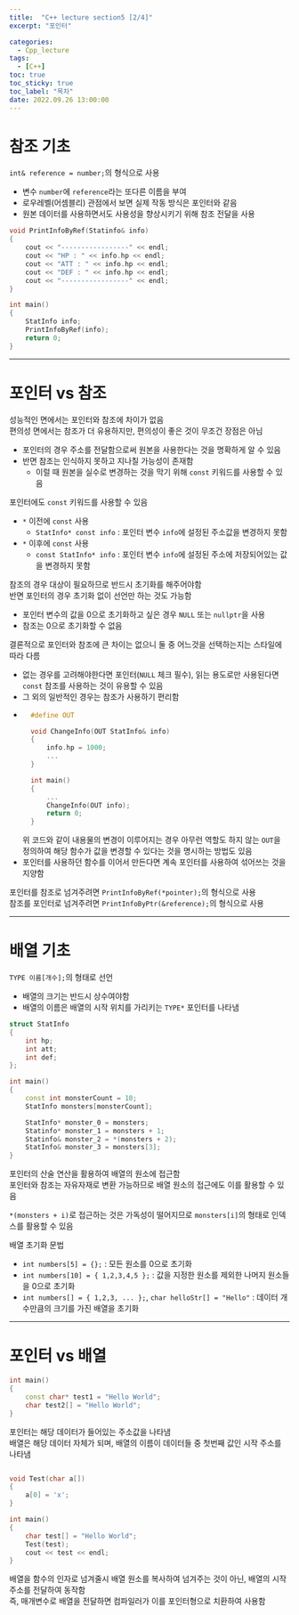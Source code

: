 ```yaml
---
title:  "C++ lecture section5 [2/4]"
excerpt: "포인터"

categories:
  - Cpp_lecture
tags:
  - [C++]
toc: true
toc_sticky: true
toc_label: "목차"
date: 2022.09.26 13:00:00
---
```


# 참조 기초

`int& reference = number;`의 형식으로 사용    
* 변수 `number`에 `reference`라는 또다른 이름을 부여
* 로우레벨(어셈블리) 관점에서 보면 실제 작동 방식은 포인터와 같음    
* 원본 데이터를 사용하면서도 사용성을 향상시키기 위해 참조 전달을 사용

```cpp
void PrintInfoByRef(Statinfo& info)
{
	cout << "-----------------" << endl;
	cout << "HP : " << info.hp << endl;
	cout << "ATT : " << info.hp << endl;
	cout << "DEF : " << info.hp << endl;
	cout << "-----------------" << endl;
}

int main()
{
	StatInfo info;
	PrintInfoByRef(info);
	return 0;
}
```

***

# 포인터 vs 참조

 성능적인 면에서는 포인터와 참조에 차이가 없음    
 편의성 면에서는 참조가 더 유용하지만, 편의성이 좋은 것이 무조건 장점은 아님
 * 포인터의 경우 주소를 전달함으로써 원본을 사용한다는 것을 명확하게 알 수 있음
 * 반면 참조는 인식하지 못하고 지나칠 가능성이 존재함
	* 이럴 때 원본을 실수로 변경하는 것을 막기 위해 `const` 키워드를 사용할 수 있음

포인터에도 `const` 키워드를 사용할 수 있음
* `*` 이전에 `const` 사용
	* `StatInfo* const info` : 포인터 변수 `info`에 설정된 주소값을 변경하지 못함
* `*` 이후에 `const` 사용
	* `const StatInfo* info` : 포인터 변수 `info`에 설정된 주소에 저장되어있는 값을 변경하지 못함

참조의 경우 대상이 필요하므로 반드시 초기화를 해주어야함    
반면 포인터의 경우 초기화 없이 선언만 하는 것도 가능함    
* 포인터 변수의 값을 0으로 초기화하고 싶은 경우 `NULL` 또는 `nullptr`을 사용    
* 참조는 0으로 초기화할 수 없음

결론적으로 포인터와 참조에 큰 차이는 없으니 둘 중 어느것을 선택하는지는 스타일에 따라 다름    
* 없는 경우를 고려해야한다면 포인터(`NULL` 체크 필수), 읽는 용도로만 사용된다면 `const` 참조를 사용하는 것이 유용할 수 있음    
* 그 외의 일반적인 경우는 참조가 사용하기 편리함
* ```cpp
	#define OUT

	void ChangeInfo(OUT StatInfo& info)
	{
		info.hp = 1000;
		...
	}

	int main()
	{
		...
		ChangeInfo(OUT info);
		return 0;
	}
	```
	위 코드와 같이 내용물의 변경이 이루어지는 경우 아무런 역할도 하지 않는 `OUT`을 정의하여 해당 함수가 값을 변경할 수 있다는 것을 명시하는 방법도 있음    
* 포인터를 사용하던 함수를 이어서 만든다면 계속 포인터를 사용하여 섞어쓰는 것을 지양함    

포인터를 참조로 넘겨주려면 `PrintInfoByRef(*pointer);`의 형식으로 사용    
참조를 포인터로 넘겨주려면 `PrintInfoByPtr(&reference);`의 형식으로 사용    

***

# 배열 기초 


`TYPE 이름[개수];`의 형태로 선언    
* 배열의 크기는 반드시 상수여야함    
* 배열의 이름은 배열의 시작 위치를 가리키는 `TYPE*` 포인터를 나타냄    

```cpp
struct StatInfo
{
	int hp;
	int att;
	int def;
};

int main()
{
	const int monsterCount = 10;
	StatInfo monsters[monsterCount];

	StatInfo* monster_0 = monsters;
	Statinfo* monster_1 = monsters + 1;
	Statinfo& monster_2 = *(monsters + 2);
	StatInfo& monster_3 = monsters[3];
}
```

포인터의 산술 연산을 활용하여 배열의 원소에 접근함    
포인터와 참조는 자유자재로 변환 가능하므로 배열 원소의 접근에도 이를 활용할 수 있음    

`*(monsters + i)`로 접근하는 것은 가독성이 떨어지므로 `monsters[i]`의 형태로 인덱스를 활용할 수 있음    

배열 초기화 문법
* `int numbers[5] = {};` : 모든 원소를 0으로 초기화
* `int numbers[10] = { 1,2,3,4,5 };` : 값을 지정한 원소를 제외한 나머지 원소들을 0으로 초기화
* `int numbers[] = { 1,2,3, ... };`, `char helloStr[] = "Hello"` : 데이터 개수만큼의 크기를 가진 배열을 초기화

***

# 포인터 vs 배열

```cpp
int main()
{
	const char* test1 = "Hello World";
	char test2[] = "Hello World";
}
```

포인터는 해당 데이터가 들어있는 주소값을 나타냄    
배열은 해당 데이터 자체가 되며, 배열의 이름이 데이터들 중 첫번째 값인 시작 주소를 나타냄    

```cpp

void Test(char a[])
{
	a[0] = 'x';
}

int main()
{
	char test[] = "Hello World";
	Test(test);
	cout << test << endl;
}
```

배열을 함수의 인자로 넘겨줄시 배열 원소를 복사하여 넘겨주는 것이 아닌, 배열의 시작 주소를 전달하여 동작함    
즉, 매개변수로 배열을 전달하면 컴파일러가 이를 포인터형으로 치환하여 사용함    